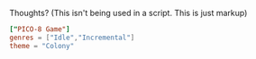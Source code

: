 Thoughts? (This isn't being used in a script. This is just markup)
```toml
["PICO-8 Game"]
genres = ["Idle","Incremental"]
theme = "Colony"
```
